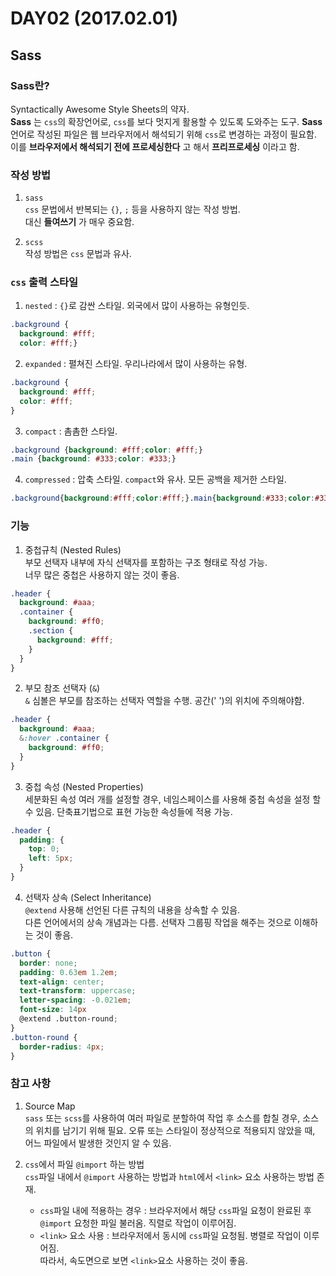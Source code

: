 # DAY02 (2017.02.01)  

## Sass  

### Sass란?  
Syntactically Awesome Style Sheets의 약자.  
**Sass** 는 `css`의 확장언어로, `css`를 보다 멋지게 활용할 수 있도록 도와주는 도구. **Sass** 언어로 작성된 파일은 웹 브라우저에서 해석되기 위해 `css`로 변경하는 과정이 필요함. 이를 **브라우저에서 해석되기 전에 프로세싱한다** 고 해서 **프리프로세싱** 이라고 함.  

### 작성 방법  
1. `sass`  
`css` 문법에서 반복되는 `{}`, `;` 등을 사용하지 않는 작성 방법.  
대신 **들여쓰기** 가 매우 중요함.  

2. `scss`  
작성 방법은 `css` 문법과 유사.  

### `css` 출력 스타일  
1. `nested` : `{}`로 감싼 스타일. 외국에서 많이 사용하는 유형인듯.  
```css
.background {
  background: #fff;
  color: #fff;}
```  

2. `expanded` : 펼쳐진 스타일. 우리나라에서 많이 사용하는 유형.  
```css
.background {
  background: #fff;
  color: #fff;
}
```  

3. `compact` : 촘촘한 스타일.  
```css
.background {background: #fff;color: #fff;}
.main {background: #333;color: #333;}
```  

4. `compressed` : 압축 스타일. `compact`와 유사. 모든 공백을 제거한 스타일.  
```css
.background{background:#fff;color:#fff;}.main{background:#333;color:#333;}
```  

### 기능  

1. 중첩규칙 (Nested Rules)  
부모 선택자 내부에 자식 선택자를 포함하는 구조 형태로 작성 가능.  
너무 많은 중첩은 사용하지 않는 것이 좋음.  
```scss
.header {
  background: #aaa;
  .container {
    background: #ff0;
    .section {
      background: #fff;
    }
  }
}
```  

2. 부모 참조 선택자 (`&`)  
`&` 심볼은 부모를 참조하는 선택자 역할을 수행. 공간(' ')의 위치에 주의해야함.  
```scss
.header {
  background: #aaa;
  &:hover .container {
    background: #ff0;
  }
}
```  

3. 중첩 속성 (Nested Properties)  
세분화된 속성 여러 개를 설정할 경우, 네임스페이스를 사용해 중첩 속성을 설정 할 수 있음. 단축표기법으로 표현 가능한 속성들에 적용 가능.  
```scss
.header {
  padding: {
    top: 0;
    left: 5px;
  }
}
```  

4. 선택자 상속 (Select Inheritance)  
`@extend` 사용해 선언된 다른 규칙의 내용을 상속할 수 있음.  
다른 언어에서의 상속 개념과는 다름. 선택자 그룹핑 작업을 해주는 것으로 이해하는 것이 좋음.  
``` scss
.button {
  border: none;
  padding: 0.63em 1.2em;
  text-align: center;
  text-transform: uppercase;
  letter-spacing: -0.021em;
  font-size: 14px
  @extend .button-round;
}
.button-round {
  border-radius: 4px;
}
```  

### 참고 사항  
1. Source Map  
`sass` 또는 `scss`를 사용하여 여러 파일로 분할하여 작업 후 소스를 합칠 경우, 소스의 위치를 남기기 위해 필요. 오류 또는 스타일이 정상적으로 적용되지 않았을 때, 어느 파일에서 발생한 것인지 알 수 있음.  

2. `css`에서 파일 `@import` 하는 방법  
`css`파일 내에서 `@import` 사용하는 방법과 `html`에서 `<link>` 요소 사용하는 방법 존재.  

    * `css`파일 내에 적용하는 경우 : 브라우저에서 해당 `css`파일 요청이 완료된 후 `@import` 요청한 파일 불러옴. 직렬로 작업이 이루어짐.  
    * `<link>` 요소 사용 : 브라우저에서 동시에 `css`파일 요청됨. 병렬로 작업이 이루어짐.  
 따라서, 속도면으로 보면 `<link>`요소 사용하는 것이 좋음.
